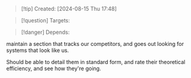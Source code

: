 
>[!tip] Created: [2024-08-15 Thu 17:48]

>[!question] Targets: 

>[!danger] Depends: 

maintain a section that tracks our competitors, and goes out looking for systems that look like us.

Should be able to detail them in standard form, and rate their theoretical efficiency, and see how they're going.